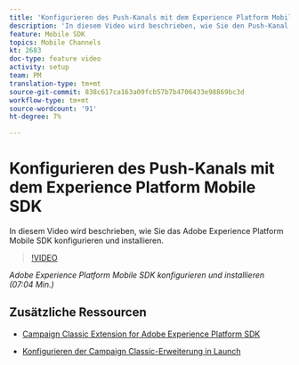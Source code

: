 ```yaml
---
title: 'Konfigurieren des Push-Kanals mit dem Experience Platform Mobile SDK '
description: 'In diesem Video wird beschrieben, wie Sie den Push-Kanal für Campaign Classic mit dem Experience Cloud Mobile SDK konfigurieren. '
feature: Mobile SDK
topics: Mobile Channels
kt: 2683
doc-type: feature video
activity: setup
team: PM
translation-type: tm+mt
source-git-commit: 838c617ca163a09fcb57b7b4706433e98869bc3d
workflow-type: tm+mt
source-wordcount: '91'
ht-degree: 7%

---
```



# Konfigurieren des Push-Kanals mit dem Experience Platform Mobile SDK

In diesem Video wird beschrieben, wie Sie das Adobe Experience Platform Mobile SDK konfigurieren und installieren.

>[!VIDEO](https://video.tv.adobe.com/v/27699?quality=12)

*Adobe Experience Platform Mobile SDK konfigurieren und installieren (07:04 Min.)*

## Zusätzliche Ressourcen

* [Campaign Classic Extension for Adobe Experience Platform SDK](https://helpx-internal.corp.adobe.com/content/help/en/campaign/kb/acc-aep-extension.html)

* [Konfigurieren der Campaign Classic-Erweiterung in Launch](https://aep-sdks.gitbook.io/docs/using-mobile-extensions/adobe-campaignclassic)
